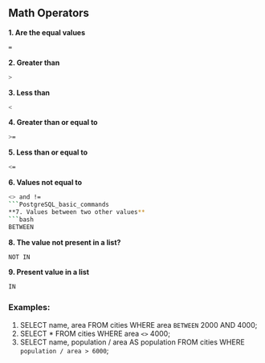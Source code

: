 ## Math Operators

**1. Are the equal values**
```bash
=
```
**2. Greater than**
```bash
>
```
**3. Less than**
```bash
<
```
**4. Greater than or equal to**
```bash
>=
```
**5. Less than or equal to**
```bash
<=
```
**6. Values not equal to**
```bash
<> and !=
```PostgreSQL_basic_commands
**7. Values between two other values**
```bash
BETWEEN
```
**8. The value not present in a list?**
```bash
NOT IN
```
**9. Present value in a list**
```bash
IN
```
### Examples:

1. SELECT name, area FROM cities WHERE area `BETWEEN` 2000 AND 4000;
2. SELECT * FROM cities WHERE area `<>` 4000;
3. SELECT name, population / area AS population FROM cities WHERE `population / area > 6000`;

